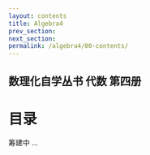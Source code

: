 ```yaml
---
layout: contents
title: Algebra4
prev_section: 
next_section: 
permalink: /algebra4/00-contents/
---
```


数理化自学丛书 代数 第四册
----------

目录
====

筹建中 ...
